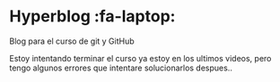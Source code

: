# Hyperblog :fa-laptop:
Blog para el curso de git y GitHub

Estoy intentando terminar el curso ya estoy en los ultimos videos, pero tengo algunos errores que intentare solucionarlos despues..

